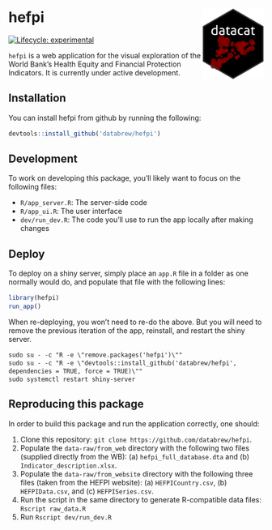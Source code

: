 
<!-- README.md is generated from README.Rmd. Please edit that file -->

# hefpi <a href='https://github.com/databrew/hepfi'><img src='man/figures/logo.png' align="right" height="139" /></a>

<!-- badges: start -->

[![Lifecycle:
experimental](https://img.shields.io/badge/lifecycle-experimental-orange.svg)](https://www.tidyverse.org/lifecycle/#experimental)
<!-- badges: end -->

`hefpi` is a web application for the visual exploration of the World
Bank’s Health Equity and Financial Protection Indicators. It is
currently under active development.

## Installation

You can install hefpi from github by running the following:

``` r
devtools::install_github('databrew/hefpi')
```

## Development

To work on developing this package, you’ll likely want to focus on the
following files:

  - `R/app_server.R`: The server-side code
  - `R/app_ui.R`: The user interface
  - `dev/run_dev.R`: The code you’ll use to run the app locally after
    making changes

## Deploy

To deploy on a shiny server, simply place an `app.R` file in a folder as
one normally would do, and populate that file with the following lines:

``` r
library(hefpi)
run_app()
```

When re-deploying, you won’t need to re-do the above. But you will need
to remove the previous iteration of the app, reinstall, and restart the
shiny server.

    sudo su - -c "R -e \"remove.packages('hefpi')\""
    sudo su - -c "R -e \"devtools::install_github('databrew/hefpi', dependencies = TRUE, force = TRUE)\""
    sudo systemctl restart shiny-server

## Reproducing this package

In order to build this package and run the application correctly, one
should:

1.  Clone this repository: `git clone
    https://github.com/databrew/hefpi`.  
2.  Populate the `data-raw/from_web` directory with the following two
    files (supplied directly from the WB): (a) `hefpi_full_database.dta`
    and (b) `Indicator_description.xlsx`.
3.  Populate the `data-raw/from_website` directory with the following
    three files (taken from the HEFPI website): (a) `HEFPICountry.csv`,
    (b) `HEFPIData.csv`, and (c) `HEFPISeries.csv`.
4.  Run the script in the same directory to generate R-compatible data
    files: `Rscript raw_data.R`
5.  Run `Rscript dev/run_dev.R`
